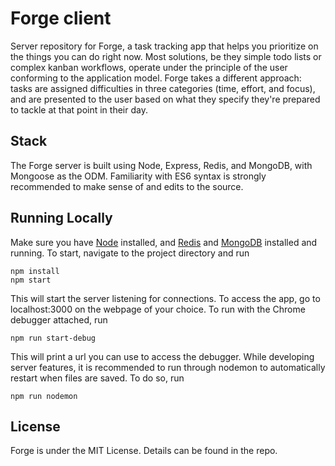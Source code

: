 Forge client
============

Server repository for Forge, a task tracking app that helps you prioritize on the things you can do right now. Most solutions, be they simple todo lists or complex kanban workflows, operate under the principle of the user conforming to the application model. Forge takes a different approach: tasks are assigned difficulties in three categories (time, effort, and focus), and are presented to the user based on what they specify they're prepared to tackle at that point in their day.


Stack
-----

The Forge server is built using Node, Express, Redis, and MongoDB, with Mongoose as the ODM. Familiarity with ES6 syntax is strongly recommended to make sense of and edits to the source.


Running Locally
---------------

Make sure you have [Node](https://nodejs.org) installed, and [Redis]() and [MongoDB]() installed and running. To start, navigate to the project directory and run

```
npm install
npm start
```

This will start the server listening for connections. To access the app, go to localhost:3000 on the webpage of your choice. To run with the Chrome debugger attached, run

```npm run start-debug```

This will print a url you can use to access the debugger. While developing server features, it is recommended to run through nodemon to automatically restart when files are saved. To do so, run

```npm run nodemon```


License
-------

Forge is under the MIT License. Details can be found in the repo.